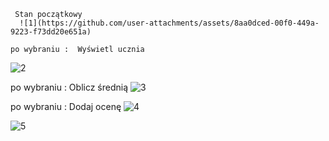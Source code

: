 
     Stan początkowy
      ![1](https://github.com/user-attachments/assets/8aa0dced-00f0-449a-9223-f73dd20e651a)

    po wybraniu :  Wyświetl ucznia
  ![2](https://github.com/user-attachments/assets/46445378-b510-4f58-9927-d7982b2fc3c6)

   po wybraniu :  Oblicz średnią
  ![3](https://github.com/user-attachments/assets/53def062-558c-4bab-b0f9-79d6fbdbeb86)

   po wybraniu :  Dodaj ocenę
  ![4](https://github.com/user-attachments/assets/dee36f00-9a3f-4120-bb84-b2d92070a625)

 ![5](https://github.com/user-attachments/assets/3e039ab2-4218-4572-a3e1-06ceed0e4d50)
